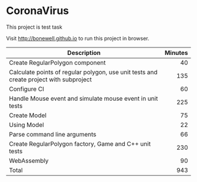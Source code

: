 # CoronaVirus
This project is test task

Visit http://bonewell.github.io to run this project in browser.

|Description|Minutes|
|-----------|------:|
|Create RegularPolygon component|40|
|Calculate points of regular polygon, use unit tests and create project with subproject|135|
|Configure CI|60|
|Handle Mouse event and simulate mouse event in unit tests|225|
|Create Model|75|
|Using Model|22|
|Parse command line arguments|66|
|Create RegularPolygon factory, Game and C++ unit tests|230|
|WebAssembly|90|
|Total|943|
